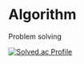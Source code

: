# Algorithm
Problem solving

[![Solved.ac Profile](http://mazassumnida.wtf/api/v2/generate_badge?boj=meoliaapa)](https://solved.ac/meoliaapa/)
